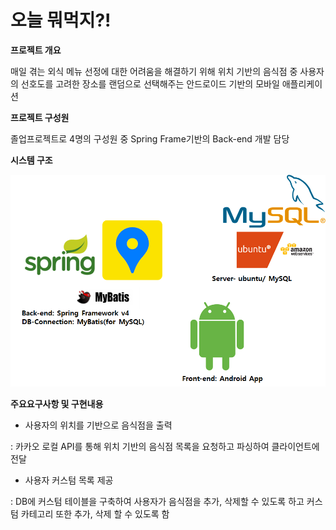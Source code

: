 # 오늘 뭐먹지?!

**프로젝트 개요**

매일 겪는 외식 메뉴 선정에 대한 어려움을 해결하기 위해 위치 기반의 음식점 중 사용자의 선호도를 고려한 장소를 랜덤으로 선택해주는 안드로이드 기반의 모바일 애플리케이션 



**프로젝트 구성원**

졸업프로젝트로 4명의 구성원 중 Spring Frame기반의 Back-end 개발 담당



**시스템 구조**

![system-architecture](https://github.com/SeoJaeyeon/foodSelector/blob/master/img/system-architecture.png?raw=true)



**주요요구사항 및 구현내용**

- 사용자의 위치를 기반으로 음식점을 출력

: 카카오 로컬 API를 통해 위치 기반의 음식점 목록을 요청하고 파싱하여 클라이언트에 전달

- 사용자 커스텀 목록 제공

: DB에 커스텀 테이블을 구축하여 사용자가 음식점을 추가, 삭제할 수 있도록 하고 커스텀 카테고리 또한 추가, 삭제 할 수 있도록 함

